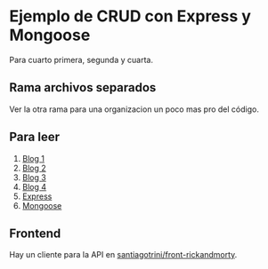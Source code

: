 # Ejemplo de CRUD con Express y Mongoose

Para cuarto primera, segunda y cuarta.

## Rama archivos separados

Ver la otra rama para una organizacion un poco mas pro del código.

## Para leer

1. [Blog 1](https://la35.net/mern/fullstack.html)
2. [Blog 2](https://la35.net/mern/fullstack-2.html)
3. [Blog 3](https://la35.net/mern/fullstack-4.html)
4. [Blog 4](https://la35.net/mern/fullstack-6.html)
5. [Express](https://expressjs.com)
6. [Mongoose](https://mongoosejs.com)

## Frontend

Hay un cliente para la API en [santiagotrini/front-rickandmorty](https://github.com/santiagotrini/front-rickandmorty).

